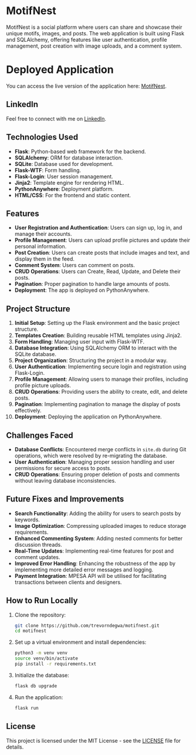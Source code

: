 # MotifNest

MotifNest is a social platform where users can share and showcase their unique motifs, images, and posts. The web application is built using Flask and SQLAlchemy, offering features like user authentication, profile management, post creation with image uploads, and a comment system.

# Deployed Application

You can access the live version of the application here: [MotifNest](https://trevorndegwa96.pythonanywhere.com/home).

## LinkedIn

Feel free to connect with me on [LinkedIn](https://www.linkedin.com/in/trevor-ndegwa-794246194/).

## Technologies Used

- **Flask**: Python-based web framework for the backend.
- **SQLAlchemy**: ORM for database interaction.
- **SQLite**: Database used for development.
- **Flask-WTF**: Form handling.
- **Flask-Login**: User session management.
- **Jinja2**: Template engine for rendering HTML.
- **PythonAnywhere**: Deployment platform.
- **HTML/CSS**: For the frontend and static content.

## Features

- **User Registration and Authentication**: Users can sign up, log in, and manage their accounts.
- **Profile Management**: Users can upload profile pictures and update their personal information.
- **Post Creation**: Users can create posts that include images and text, and display them in the feed.
- **Comment System**: Users can comment on posts.
- **CRUD Operations**: Users can Create, Read, Update, and Delete their posts.
- **Pagination**: Proper pagination to handle large amounts of posts.
- **Deployment**: The app is deployed on PythonAnywhere.

## Project Structure

1. **Initial Setup**: Setting up the Flask environment and the basic project structure.
2. **Templates Creation**: Building reusable HTML templates using Jinja2.
3. **Form Handling**: Managing user input with Flask-WTF.
4. **Database Integration**: Using SQLAlchemy ORM to interact with the SQLite database.
5. **Project Organization**: Structuring the project in a modular way.
6. **User Authentication**: Implementing secure login and registration using Flask-Login.
7. **Profile Management**: Allowing users to manage their profiles, including profile picture uploads.
8. **CRUD Operations**: Providing users the ability to create, edit, and delete posts.
9. **Pagination**: Implementing pagination to manage the display of posts effectively.
10. **Deployment**: Deploying the application on PythonAnywhere.

## Challenges Faced

- **Database Conflicts**: Encountered merge conflicts in `site.db` during Git operations, which were resolved by re-migrating the database.
- **User Authentication**: Managing proper session handling and user permissions for secure access to posts.
- **CRUD Operations**: Ensuring proper deletion of posts and comments without leaving database inconsistencies.

## Future Fixes and Improvements

- **Search Functionality**: Adding the ability for users to search posts by keywords.
- **Image Optimization**: Compressing uploaded images to reduce storage requirements.
- **Enhanced Commenting System**: Adding nested comments for better discussion threads.
- **Real-Time Updates**: Implementing real-time features for post and comment updates.
- **Improved Error Handling**: Enhancing the robustness of the app by implementing more detailed error messages and logging.
- **Payment Integration**: MPESA API will be utilised for facilitating transactions between clients and designers.

## How to Run Locally

1. Clone the repository:
    ```bash
    git clone https://github.com/trevorndegwa/motifnest.git
    cd motifnest
    ```

2. Set up a virtual environment and install dependencies:
    ```bash
    python3 -m venv venv
    source venv/bin/activate
    pip install -r requirements.txt
    ```

3. Initialize the database:
    ```bash
    flask db upgrade
    ```

4. Run the application:
    ```bash
    flask run
    ```

## License

This project is licensed under the MIT License - see the [LICENSE](./LICENSE) file for details.
